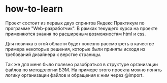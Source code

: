 # how-to-learn

Проект состоит из первых двух спринтов Яндекс Практикум по программе "Web-разработчик".
В рамках текущего курса на проекте применяются знания по расширеным возможностям html и css.

Для новичка в этой области будет полезно рассмотреть в качестве примера некоторые решения, 
которые были приняты исходя из требований дизайнера к верстке страницы.

Так же для меня было полезно разобраться в структуре организации файлов по методологии БЭМ. На примере этого проекта можно понять логику организации файлов и обращения к ним через @import.
